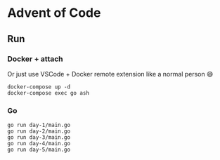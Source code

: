 # Advent of Code

## Run


### Docker + attach

Or just use VSCode + Docker remote extension like a normal person :smile:

```
docker-compose up -d
docker-compose exec go ash
```

### Go

```
go run day-1/main.go
go run day-2/main.go
go run day-3/main.go
go run day-4/main.go
go run day-5/main.go
```